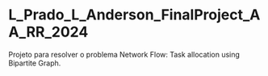 # L_Prado_L_Anderson_FinalProject_AA_RR_2024
Projeto para resolver o problema Network Flow: Task allocation using Bipartite Graph.
